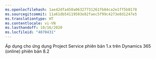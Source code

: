 ```yaml
---
ms.openlocfilehash: 1ae42dfa450a06327731261fb84ca2e1ff5b0178
ms.sourcegitcommit: 11a61db54119503e82faec5f99c4273e8d1247e5
ms.translationtype: HT
ms.contentlocale: vi-VN
ms.lasthandoff: 10/16/2020
ms.locfileid: "4070431"
---
```

Áp dụng cho ứng dụng Project Service phiên bản 1.x trên Dynamics 365 (online) phiên bản 8.2


